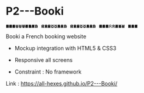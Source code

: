 # P2---Booki
<pre style="line-height:1px">
888888b.                     888      d8b                                                   
888  "88b                    888      Y8P                                                   
888  .88P                    888                                                            
8888888K.   .d88b.   .d88b.  888  888 888                                                   
888  "Y88b d88""88b d88""88b 888 .88P 888                                                   
888    888 888  888 888  888 888888K  888                                                   
888   d88P Y88..88P Y88..88P 888 "88b 888                                                   
8888888P"   "Y88P"   "Y88P"  888  888 888</pre>

Booki a French booking website

- Mockup integration with HTML5 & CSS3

- Responsive all screens

- Constraint : No framework


Link : https://all-hexes.github.io/P2---Booki/
